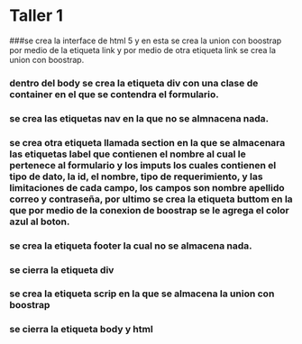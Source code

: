 # Taller 1
###se crea la interface de html 5 y en esta se crea la union con boostrap por medio de la etiqueta link y por medio de otra etiqueta link se crea la union con boostrap.
### dentro del body se crea la etiqueta div con una clase de container en el que se contendra el formulario.
### se crea las etiquetas nav en la que no se almnacena nada.
### se crea otra etiqueta llamada section en la que se almacenara las etiquetas label que contienen el nombre al cual le pertenece al formulario y los imputs los cuales contienen el tipo de dato, la id, el nombre, tipo de requerimiento, y las limitaciones de cada campo, los campos son nombre apellido correo y contraseña, por ultimo se crea la etiqueta buttom en la que por medio de la conexion de boostrap se le agrega el color azul al boton.
### se crea la etiqueta footer la cual no se almacena nada.
### se cierra la etiqueta div
### se crea la etiqueta scrip en la que se almacena la union con boostrap
### se cierra la etiqueta body y html
